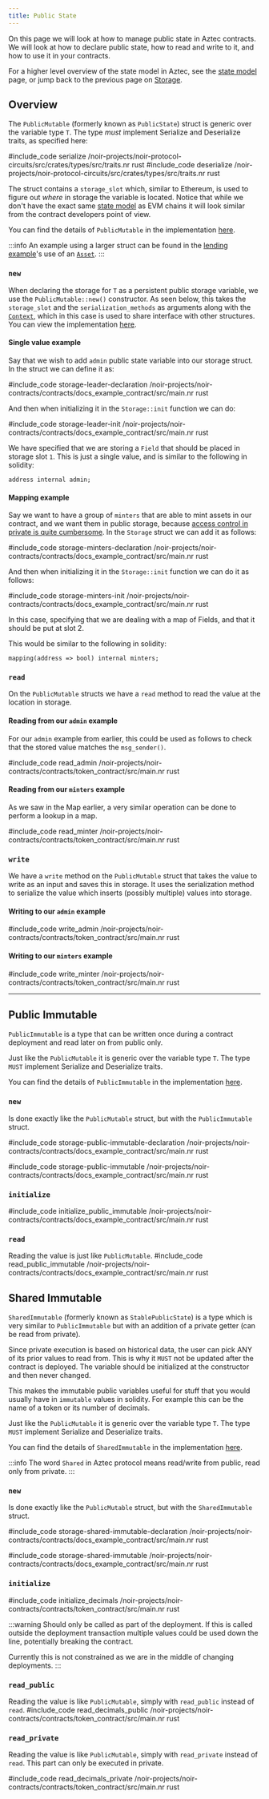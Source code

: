 ```yaml
---
title: Public State
---
```


On this page we will look at how to manage public state in Aztec contracts. We will look at how to declare public state, how to read and write to it, and how to use it in your contracts.

For a higher level overview of the state model in Aztec, see the [state model](../../../../learn/concepts/hybrid_state/main.md) page, or jump back to the previous page on [Storage](./main.md).

## Overview

The `PublicMutable` (formerly known as `PublicState`) struct is generic over the variable type `T`. The type _must_ implement Serialize and Deserialize traits, as specified here:

#include_code serialize /noir-projects/noir-protocol-circuits/src/crates/types/src/traits.nr rust
#include_code deserialize /noir-projects/noir-protocol-circuits/src/crates/types/src/traits.nr rust

The struct contains a `storage_slot` which, similar to Ethereum, is used to figure out _where_ in storage the variable is located. Notice that while we don't have the exact same [state model](../../../../learn/concepts/hybrid_state/main.md) as EVM chains it will look similar from the contract developers point of view.

You can find the details of `PublicMutable` in the implementation [here](https://github.com/AztecProtocol/aztec-packages/blob/#include_aztec_version/noir-projects/aztec-nr/aztec/src/state_vars/public_mutable.nr).

:::info
An example using a larger struct can be found in the [lending example](https://github.com/AztecProtocol/aztec-packages/tree/master/noir-projects/noir-contracts/contracts/lending_contract)'s use of an [`Asset`](https://github.com/AztecProtocol/aztec-packages/tree/#include_aztec_version/noir-projects/noir-contracts/contracts/lending_contract/src/asset.nr).
:::

### `new`

When declaring the storage for `T` as a persistent public storage variable, we use the `PublicMutable::new()` constructor. As seen below, this takes the `storage_slot` and the `serialization_methods` as arguments along with the [`Context`](../../writing_contracts/functions/context.md), which in this case is used to share interface with other structures. You can view the implementation [here](https://github.com/AztecProtocol/aztec-packages/blob/#include_aztec_version/noir-projects/aztec-nr/aztec/src/state_vars/public_mutable.nr).

#### Single value example

Say that we wish to add `admin` public state variable into our storage struct. In the struct we can define it as:

#include_code storage-leader-declaration /noir-projects/noir-contracts/contracts/docs_example_contract/src/main.nr rust

And then when initializing it in the `Storage::init` function we can do:

#include_code storage-leader-init /noir-projects/noir-contracts/contracts/docs_example_contract/src/main.nr rust

We have specified that we are storing a `Field` that should be placed in storage slot `1`. This is just a single value, and is similar to the following in solidity:

```solidity
address internal admin;
```

#### Mapping example

Say we want to have a group of `minters` that are able to mint assets in our contract, and we want them in public storage, because [access control in private is quite cumbersome](../../../../learn/concepts/communication/cross_chain_calls.md#a-note-on-l2-access-control). In the `Storage` struct we can add it as follows:

#include_code storage-minters-declaration /noir-projects/noir-contracts/contracts/docs_example_contract/src/main.nr rust

And then when initializing it in the `Storage::init` function we can do it as follows:

#include_code storage-minters-init /noir-projects/noir-contracts/contracts/docs_example_contract/src/main.nr rust

In this case, specifying that we are dealing with a map of Fields, and that it should be put at slot 2.

This would be similar to the following in solidity:

```solidity
mapping(address => bool) internal minters;
```

### `read`

On the `PublicMutable` structs we have a `read` method to read the value at the location in storage.

#### Reading from our `admin` example

For our `admin` example from earlier, this could be used as follows to check that the stored value matches the `msg_sender()`.

#include_code read_admin /noir-projects/noir-contracts/contracts/token_contract/src/main.nr rust

#### Reading from our `minters` example

As we saw in the Map earlier, a very similar operation can be done to perform a lookup in a map.

#include_code read_minter /noir-projects/noir-contracts/contracts/token_contract/src/main.nr rust

### `write`

We have a `write` method on the `PublicMutable` struct that takes the value to write as an input and saves this in storage. It uses the serialization method to serialize the value which inserts (possibly multiple) values into storage.

#### Writing to our `admin` example

#include_code write_admin /noir-projects/noir-contracts/contracts/token_contract/src/main.nr rust

#### Writing to our `minters` example

#include_code write_minter /noir-projects/noir-contracts/contracts/token_contract/src/main.nr rust

---

## Public Immutable

`PublicImmutable` is a type that can be written once during a contract deployment and read later on from public only.

Just like the `PublicMutable` it is generic over the variable type `T`. The type `MUST` implement Serialize and Deserialize traits.

You can find the details of `PublicImmutable` in the implementation [here](https://github.com/AztecProtocol/aztec-packages/blob/#include_aztec_version/noir-projects/aztec-nr/aztec/src/state_vars/public_immutable.nr).

### `new`

Is done exactly like the `PublicMutable` struct, but with the `PublicImmutable` struct.

#include_code storage-public-immutable-declaration /noir-projects/noir-contracts/contracts/docs_example_contract/src/main.nr rust

#include_code storage-public-immutable /noir-projects/noir-contracts/contracts/docs_example_contract/src/main.nr rust

### `initialize`

#include_code initialize_public_immutable /noir-projects/noir-contracts/contracts/docs_example_contract/src/main.nr rust

### `read`

Reading the value is just like `PublicMutable`.
#include_code read_public_immutable /noir-projects/noir-contracts/contracts/docs_example_contract/src/main.nr rust

## Shared Immutable

`SharedImmutable` (formerly known as `StablePublicState`) is a type which is very similar to `PublicImmutable` but with an addition of a private getter (can be read from private).

Since private execution is based on historical data, the user can pick ANY of its prior values to read from. This is why it `MUST` not be updated after the contract is deployed. The variable should be initialized at the constructor and then never changed.

This makes the immutable public variables useful for stuff that you would usually have in `immutable` values in solidity. For example this can be the name of a token or its number of decimals.

Just like the `PublicMutable` it is generic over the variable type `T`. The type `MUST` implement Serialize and Deserialize traits.

You can find the details of `SharedImmutable` in the implementation [here](https://github.com/AztecProtocol/aztec-packages/blob/#include_aztec_version/noir-projects/aztec-nr/aztec/src/state_vars/shared_immutable.nr).

:::info
The word `Shared` in Aztec protocol means read/write from public, read only from private.
:::

### `new`

Is done exactly like the `PublicMutable` struct, but with the `SharedImmutable` struct.

#include_code storage-shared-immutable-declaration /noir-projects/noir-contracts/contracts/docs_example_contract/src/main.nr rust

#include_code storage-shared-immutable /noir-projects/noir-contracts/contracts/docs_example_contract/src/main.nr rust

### `initialize`

#include_code initialize_decimals /noir-projects/noir-contracts/contracts/token_contract/src/main.nr rust

:::warning Should only be called as part of the deployment.
If this is called outside the deployment transaction multiple values could be used down the line, potentially breaking the contract.

Currently this is not constrained as we are in the middle of changing deployments.
:::

### `read_public`

Reading the value is like `PublicMutable`, simply with `read_public` instead of `read`.
#include_code read_decimals_public /noir-projects/noir-contracts/contracts/token_contract/src/main.nr rust

### `read_private`

Reading the value is like `PublicMutable`, simply with `read_private` instead of `read`. This part can only be executed in private.

#include_code read_decimals_private /noir-projects/noir-contracts/contracts/token_contract/src/main.nr rust
